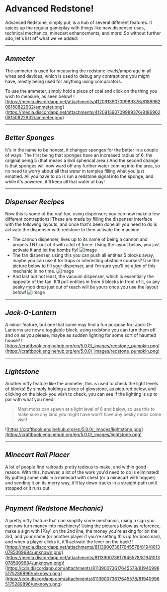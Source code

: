 # **Advanced Redstone!**

Advanced Redstone, simply put, is a hub of several different features. It spices up the regular gameplay with things like new dispenser uses, technical mechanics, minecart enhancements, and more! So without further ado, let's list off what we've added:

---

## _Ammeter_
The ammeter is used for measuring the redstone levels/amperage in all wires and devices, which is used to debug any contraptions you might have, mostly being used for anything using comparators.

To use the ammeter, simply hold a piece of coal and click on the thing you wish to measure, as seen below!
![https://media.discordapp.net/attachments/412091390709989376/818696208150822932/ammeter.png](https://media.discordapp.net/attachments/412091390709989376/818696208150822932/ammeter.png)

---

## _Better Sponges_
It's in the name to be honest, it changes sponges for the better in a couple of ways: The first being that sponges have an increased radius of 6, the original being 5 (that means a 6x6 spherical area.) And the second change is that sponges will now ward off any further water coming into the area, so no need to worry about all that water in temples filling what you just emptied. All you have to do is run a redstone signal into the sponge, and while it's powered, it'll keep all that water at bay!

---

## _Dispenser Recipes_
Now this is some of the real fun, using dispensers you can now make a few different contraptions! These are made by filling the dispenser interface with the following layouts, and once that's been done all you need to do is activate the dispenser with redstone to then activate the machine.
- The cannon dispenser, lives up to its name of being a cannon and propels TNT out of it with a lot of force. Using the layout below, you just activate it and let the bombs fly! ![image](https://user-images.githubusercontent.com/71091547/113226646-aeabae00-925e-11eb-96e6-d18f190b4757.png)
- The fan dispenser, using this you can push all entities 5 blocks away, maybe you can use it for traps or interesting obstacle courses? Use the picture below to fill your dispenser, and I'm sure you'll be a *fan* of this mechanic in no time.
![image](https://user-images.githubusercontent.com/71091547/113226636-a94e6380-925e-11eb-9bd5-4425de63e10d.png)
- And last but not least, the vacuum dispenser, which is essentially the opposite of the fan. It'll pull entities in from 5 blocks in front of it, so any pesky mob drop just out of reach will be yours once you use the layout below!
![image](https://user-images.githubusercontent.com/71091547/113226667-b5d2bc00-925e-11eb-9ce9-05bdbe0214da.png)

---

## _Jack-O-Lantern_
A minor feature, but one that some may find a fun purpose for; Jack-O-Lanterns are now a togglable block, using redstone you can turn them off and on as you please, maybe as sudden lighting for some sort of haunted house?
![https://craftbook.enginehub.org/en/5.0.0/_images/redstone_pumpkin.png](https://craftbook.enginehub.org/en/5.0.0/_images/redstone_pumpkin.png)

---

## _Lightstone_
Another nifty feature like the ammeter, this is used to check the light levels of blocks! By simply holding a piece of glowstone, as pictured below, and clicking on the block you wish to check, you can see if the lighting is up to par with what you need!
>Most mobs can spawn at a light level of 8 and below, so use this to make sure any land you might have won't have any pesky mobs come visit!

![https://craftbook.enginehub.org/en/5.0.0/_images/lightstone.png](https://craftbook.enginehub.org/en/5.0.0/_images/lightstone.png)

---

## _Minecart Rail Placer_
A lot of people find railroads pretty tedious to make, and within good reason. With this, however, a lot of the work you'd need to do is eliminated! By putting some rails in a minecart with chest (or a minecart with hopper) and sending it on its merry way, it'll lay down tracks in a straight path until stopped or it runs out.

---

## _Payment (Redstone Mechanic)_
A pretty nifty feature that can simplify some mechanics, using a sign you can now turn money into machinery! Using the pictures below as reference, make a sign with [Pay] on the 2nd line, the money you're asking for on the 3rd, and your name (or another player if you're setting this up for bossman), and when a player clicks it, it'll activate the lever on the back!
![https://media.discordapp.net/attachments/811390073617645578/819410130785009684/unknown.png](https://media.discordapp.net/attachments/811390073617645578/819410130785009684/unknown.png)![https://cdn.discordapp.com/attachments/811390073617645578/819409985175289896/unknown.png](https://cdn.discordapp.com/attachments/811390073617645578/819409985175289896/unknown.png)

